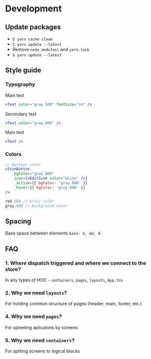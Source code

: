 # Development

## Update packages

-   `$ yarn cache clean`
-   `$ yarn update --latest`
-   Remove `node_modules\` and `yarn.lock`
-   `$ yarn update --latest`

## Style guide

### Typography

Main text

```jsx
<Text color="gray.500" fontSize="sm" />
```

Secondary text

```jsx
<Text color="gray.800" />
```

Main text

```jsx
<Text />
```

### Colors

```jsx
// Buttons color
<IconButton
    bgColor="gray.800"
    icon={<EditIcon color="white" />}
    _active={{ bgColor: 'gray.800' }}
    _hover={{ bgColor: 'gray.600' }}
/>
```

```jsx
red.500 // error color
gray.800 // background color
```

## Spacing

Base space between elements `base: 4, md: 8`

## FAQ

### 1. Where dispatch triggered and where we connect to the store?

In any types of HOC - `containers`, `pages`, `layouts`, `App.tsx`

### 2. Why we need `layouts`?

For holding common structure of pages (header, main, footer, etc.)

### 4. Why we need `pages`?

For spleeting aplicatons by screens

### 5. Why we need `containers`?

For spliting screens to logical blocks

